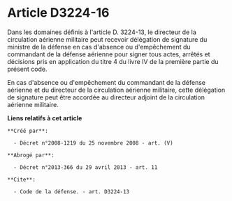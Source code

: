 # Article D3224-16

Dans les domaines définis à l'article D. 3224-13, le directeur de la circulation aérienne militaire peut recevoir délégation
de signature du ministre de la défense en cas d'absence ou d'empêchement du commandant de la défense aérienne pour signer
tous actes, arrêtés et décisions pris en application du titre 4 du livre IV de la première partie du présent code. 

En cas d'absence ou d'empêchement du commandant de la défense aérienne et du directeur de la circulation aérienne militaire,
cette délégation de signature peut être accordée au directeur adjoint de la circulation aérienne militaire.

**Liens relatifs à cet article**

	**Créé par**:

	  - Décret n°2008-1219 du 25 novembre 2008 - art. (V)

	**Abrogé par**:

	  - Décret n°2013-366 du 29 avril 2013 - art. 11

	**Cite**:

	  - Code de la défense. - art. D3224-13
